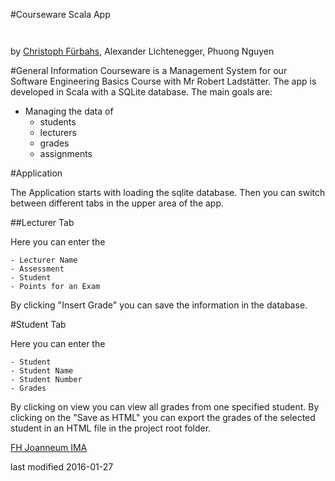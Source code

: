 #Courseware Scala App

![<fhLogo>](<https://www.fh-joanneum.at/custom/images/logo_1001.png>)

![<fhIma>](<http://www.fh-joanneum.at/global/show_picture.asp?id=aaaaaaaaaajahgt>)

by [Christoph Fürbahs](http://www.fuerbahs.com), Alexander Lichtenegger, Phuong Nguyen

#General Information
Courseware is a Management System for our Software Engineering Basics Course with Mr Robert Ladstätter.
The app is developed in Scala with a SQLite database.
The main goals are:
- Managing the data of
	- students
	- lecturers
	- grades
	- assignments

#Application

The Application starts with loading the sqlite database.
Then you can switch between different tabs in the upper area of the app.

##Lecturer Tab

Here you can enter the

    - Lecturer Name
    - Assessment
    - Student
    - Points for an Exam

By clicking "Insert Grade" you can save the information in the database.

#Student Tab

Here you can enter the

    - Student
    - Student Name
    - Student Number
    - Grades

By clicking on view you can view all grades from one specified student.
By clicking on the "Save as HTML" you can export the grades of the selected student in an HTML file in the project root folder.

[FH Joanneum IMA](http://www.fh-joanneum.at/ima/?lan=en)

last modified 2016-01-27
